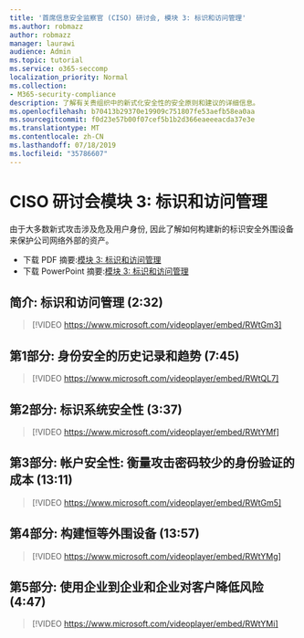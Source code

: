 ```yaml
---
title: '首席信息安全监察官 (CISO) 研讨会, 模块 3: 标识和访问管理'
ms.author: robmazz
author: robmazz
manager: laurawi
audience: Admin
ms.topic: tutorial
ms.service: o365-seccomp
localization_priority: Normal
ms.collection:
- M365-security-compliance
description: 了解有关贵组织中的新式化安全性的安全原则和建议的详细信息。
ms.openlocfilehash: b70413b29370e19909c751807fe53aefb58ea0aa
ms.sourcegitcommit: f0d23e57b00f07cef5b1b2d366eaeeeacda37e3e
ms.translationtype: MT
ms.contentlocale: zh-CN
ms.lasthandoff: 07/18/2019
ms.locfileid: "35786607"
---
```

# <a name="ciso-workshop-module-3-identity-and-access-management"></a>CISO 研讨会模块 3: 标识和访问管理 

由于大多数新式攻击涉及危及用户身份, 因此了解如何构建新的标识安全外围设备来保护公司网络外部的资产。

- 下载 PDF 摘要:[模块 3: 标识和访问管理](media/ciso-workshop-3-identity-protection.pdf)
- 下载 PowerPoint 摘要:[模块 3: 标识和访问管理](https://docs.microsoft.com/office365/securitycompliance/media/ciso-workshop-3-identity-protection.pptx)

## <a name="introduction-identity-and-access-management-232"></a>简介: 标识和访问管理 (2:32)

> [!VIDEO https://www.microsoft.com/videoplayer/embed/RWtGm3]

## <a name="part-1-history-and-trends-of-identity-security-745"></a>第1部分: 身份安全的历史记录和趋势 (7:45)

> [!VIDEO https://www.microsoft.com/videoplayer/embed/RWtQL7]

## <a name="part-2-identity-system-security-337"></a>第2部分: 标识系统安全性 (3:37)

> [!VIDEO https://www.microsoft.com/videoplayer/embed/RWtYMf]

## <a name="part-3-account-security-measuring-cost-of-attack-password-less-authentication-1311"></a>第3部分: 帐户安全性: 衡量攻击密码较少的身份验证的成本 (13:11)

> [!VIDEO https://www.microsoft.com/videoplayer/embed/RWtGm5]

## <a name="part-4-build-an-identity-perimeter-1357"></a>第4部分: 构建恒等外围设备 (13:57)

> [!VIDEO https://www.microsoft.com/videoplayer/embed/RWtYMg]

## <a name="part-5-lowering-risk-using-business-to-business-and-business-to-customer-447"></a>第5部分: 使用企业到企业和企业对客户降低风险 (4:47)

> [!VIDEO https://www.microsoft.com/videoplayer/embed/RWtYMi]